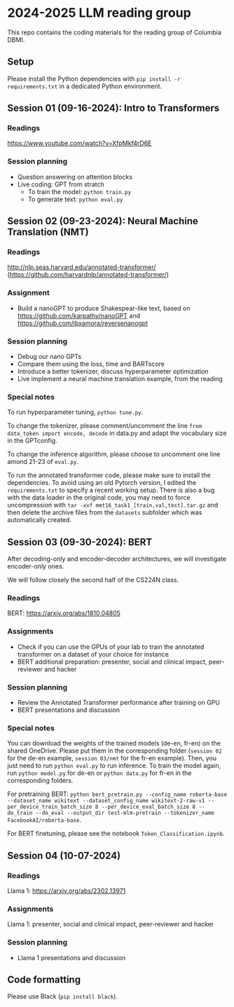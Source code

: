 # 2024-2025 LLM reading group

This repo contains the coding materials for the reading group of Columbia DBMI.

## Setup

Please install the Python dependencies with `pip install -r requirements.txt` in a dedicated Python environment.

## Session 01 (09-16-2024): Intro to Transformers

### Readings

https://www.youtube.com/watch?v=XfpMkf4rD6E

### Session planning

- Question answering on attention blocks
- Live coding: GPT from stratch
    - To train the model: `python train.py`
    - To generate text: `python eval.py`

## Session 02 (09-23-2024): Neural Machine Translation (NMT)

### Readings

http://nlp.seas.harvard.edu/annotated-transformer/ (https://github.com/harvardnlp/annotated-transformer/)

### Assignment

- Build a nanoGPT to produce Shakespear-like text, based on https://github.com/karpathy/nanoGPT and https://github.com/jbxamora/reversenanogpt

### Session planning

- Debug our nano GPTs
- Compare them using the loss, time and BARTscore
- Introduce a better tokenizer, discuss hyperparameter optimization
- Live implement a neural machine translation example, from the reading

### Special notes

To run hyperparameter tuning, `python tune.py`.

To change the tokenizer, please comment/uncomment the line `from data_token import encode, decode` in data.py and adapt the vocabulary size in the GPTconfig.

To change the inference algorithm, please choose to uncomment one line amond 21-23 of `eval.py`.

To run the annotated transformer code, please make sure to install the dependencies. To avoid using an old Pytorch version, I edited the `requirements.txt` to specify a recent working setup. There is also a bug with the data loader in the original code, you may need to force uncompression with `tar -xvf mmt16_task1_[train,val,test].tar.gz` and then delete the archive files from the `datasets` subfolder which was automatically created.

## Session 03 (09-30-2024): BERT

After decoding-only and encoder-decoder architectures, we will investigate encoder-only ones.

We will follow closely the second half of the CS224N class.

### Readings

BERT: https://arxiv.org/abs/1810.04805

### Assignments

- Check if you can use the GPUs of your lab to train the annotated transformer on a dataset of your choice for instance 
- BERT additional preparation: presenter, social and clinical impact, peer-reviewer and hacker

### Session planning

- Review the Annotated Transformer performance after training on GPU
- BERT presentations and discussion

### Special notes

You can download the weights of the trained models (de-en, fr-en) on the shared OneDrive. Please put them in the corresponding folder (`session 02` for the de-en example, `session 03/nmt` for the fr-en example). Then, you just need to run `python eval.py` to run inference. To train the model again, run `python model.py` for de-en or `python data.py` for fr-en in the corresponding folders.

For pretraining BERT: `python bert_pretrain.py --config_name roberta-base --dataset_name wikitext --dataset_config_name wikitext-2-raw-v1 --per_device_train_batch_size 8 --per_device_eval_batch_size 8 --do_train --do_eval --output_dir test-mlm-pretrain --tokenizer_name FacebookAI/roberta-base`.

For BERT finetuning, please see the notebook `Token_Classification.ipynb`.

## Session 04 (10-07-2024)

### Readings

Llama 1: https://arxiv.org/abs/2302.13971

### Assignments

Llama 1: presenter, social and clinical impact, peer-reviewer and hacker

### Session planning

- Llama 1 presentations and discussion

## Code formatting

Please use Black (`pip install black`).